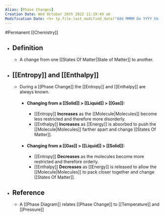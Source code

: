 ```yaml
---
Alias: [Phase Changes]
Creation Date: Wed October 26th 2022 11:19:49 am 
Modification Date: <%+ tp.file.last_modified_date("ddd MMMM Do YYYY hh:mm:ss a") %>
---
```

#Permanent [[Chemistry]]

- ## Definition
	- A change from one [[States Of Matter|State of Matter]] to another.
- ## [[Entropy]] and [[Enthalpy]]
	- During a [[Phase Change]] the [[Entropy]] and [[Enthalpy]] are always known.
		- #### Changing from a [[Solid]] > [[Liquid]] > [[Gas]]:
			- [[Entropy]] **Increases** as the [[Molecule|Molecules]] become less restricted and therefore more disorderly.
			- [[Enthalpy]] **Increases** as [[Energy]] is absorbed to push the [[Molecule|Molecules]] farther apart and change [[States Of Matter]].
		- #### Changing from a [[Gas]] > [[Liquid]] > [[Solid]]:
			- [[Entropy]] **Decreases** as the molecules become more restricted and therefore orderly.
			- [[Enthalpy]] **Decreases** as [[Energy]] is released to allow the [[Molecule|Molecules]] to pack closer together and change [[States Of Matter]].
- ## Reference
	- A [[Phase Diagram]] relates [[Phase Change]] to [[Temperature]] and [[Pressure]]